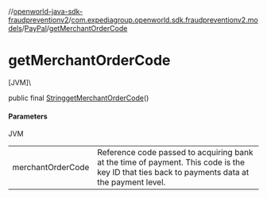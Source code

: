 //[openworld-java-sdk-fraudpreventionv2](../../../index.md)/[com.expediagroup.openworld.sdk.fraudpreventionv2.models](../index.md)/[PayPal](index.md)/[getMerchantOrderCode](get-merchant-order-code.md)

# getMerchantOrderCode

[JVM]\

public final [String](https://docs.oracle.com/javase/8/docs/api/java/lang/String.html)[getMerchantOrderCode](get-merchant-order-code.md)()

#### Parameters

JVM

| | |
|---|---|
| merchantOrderCode | Reference code passed to acquiring bank at the time of payment. This code is the key ID that ties back to payments data at the payment level. |
